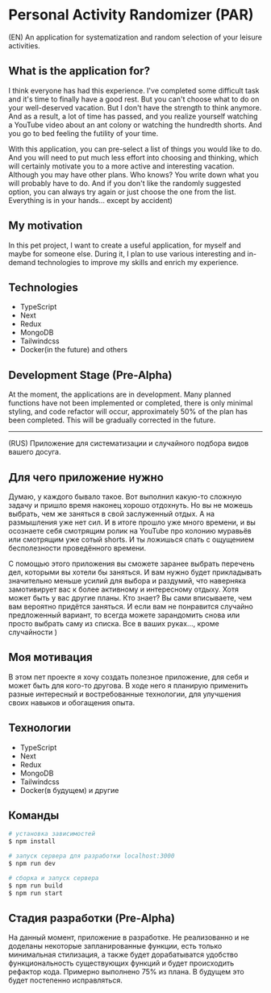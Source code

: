 # Personal Activity Randomizer (PAR)

(EN)
An application for systematization and random selection of your leisure activities.

## What is the application for?

I think everyone has had this experience. I've completed some difficult task and it's time to finally have a good rest. But you can't choose what to do on your well-deserved vacation. But I don't have the strength to think anymore. And as a result, a lot of time has passed, and you realize yourself watching a YouTube video about an ant colony or watching the hundredth shorts. And you go to bed feeling the futility of your time.

With this application, you can pre-select a list of things you would like to do. And you will need to put much less effort into choosing and thinking, which will certainly motivate you to a more active and interesting vacation. Although you may have other plans. Who knows? You write down what you will probably have to do. And if you don't like the randomly suggested option, you can always try again or just choose the one from the list. Everything is in your hands... except by accident)

## My motivation

In this pet project, I want to create a useful application, for myself and maybe for someone else.
During it, I plan to use various interesting and in-demand technologies to improve my skills and enrich my experience.

## Technologies

- TypeScript
- Next
- Redux
- MongoDB
- Tailwindcss
- Docker(in the future)
  and others

## Development Stage (Pre-Alpha)

At the moment, the applications are in development. Many planned functions have not been implemented or completed, there is only minimal styling, and code refactor will occur, approximately 50% of the plan has been completed. This will be gradually corrected in the future.

---

(RUS)
Приложение для систематизации и случайного подбора видов вашего досуга.

## Для чего приложение нужно

Думаю, у каждого бывало такое. Вот выполнил какую-то сложную задачу и пришло время наконец хорошо отдохнуть. Но вы не можешь выбрать, чем же заняться в свой заслуженный отдых. А на размышления уже нет сил. И в итоге прошло уже много времени, и вы осознаете себя смотрящим ролик на YouTube про колонию муравьёв или смотрящим уже сотый shorts. И ты ложишься спать с ощущением бесполезности проведённого времени.

С помощью этого приложения вы сможете заранее выбрать перечень дел, которыми вы хотели бы заняться. И вам нужно будет прикладывать значительно меньше усилий для выбора и раздумий, что наверняка замотивирует вас к более активному и интересному отдыху. Хотя может быть у вас другие планы. Кто знает? Вы сами вписываете, чем вам вероятно придётся заняться. И если вам не понравится случайно предложенный вариант, то всегда можете зарандомить снова или просто выбрать саму из списка. Все в ваших руках..., кроме случайности )

## Моя мотивация

В этом пет проекте я хочу создать полезное приложение, для себя и может быть для кого-то другова.
В ходе него я планирую применить разные интересный и востребованные технологии, для улучшения своих навыков и обогащения опыта.

## Технологии

- TypeScript
- Next
- Redux
- MongoDB
- Tailwindcss
- Docker(в будущем)
  и другие

## Команды

```bash
# установка зависимостей
$ npm install

# запуск сервера для разработки localhost:3000
$ npm run dev

# сборка и запуск сервера
$ npm run build
$ npm run start
```

## Стадия разработки (Pre-Alpha)

На данный момент, приложение в разработке. Не реализованно и не доделаны некоторые запланированные функции, есть только минимальная стилизация, а также будет дорабатыватся удобство функциональность существующих функций и будет происходить рефактор кода. Примерно выполнено 75% из плана. В будущем это будет постепенно исправляться.
